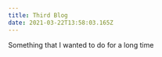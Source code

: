 ```yaml
---
title: Third Blog
date: 2021-03-22T13:58:03.165Z
---
```


Something that I wanted to do for a long time